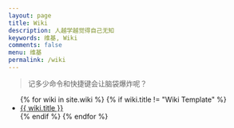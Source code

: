 ```yaml
---
layout: page
title: Wiki
description: 人越学越觉得自己无知
keywords: 维基, Wiki
comments: false
menu: 维基
permalink: /wiki
---
```


> 记多少命令和快捷键会让脑袋爆炸呢？

<ul class="listing">
{% for wiki in site.wiki %}
{% if wiki.title != "Wiki Template" %}
<li class="listing-item"><a href="{{ site.url }}{{ wiki.url }}">{{ wiki.title }}</a></li>
{% endif %}
{% endfor %}
</ul>
